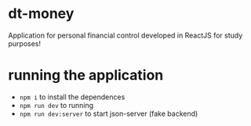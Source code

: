 # dt-money
Application for personal financial control developed in ReactJS for study purposes!

# running the application
- `npm i` to install the dependences
- `npm run dev` to running 
- `npm run dev:server` to start json-server (fake backend)